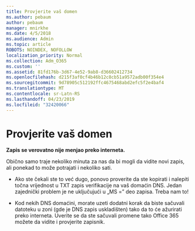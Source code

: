 ```yaml
---
title: Provjerite vaš domen
ms.author: pebaum
author: pebaum
manager: mnirkhe
ms.date: 4/5/2018
ms.audience: Admin
ms.topic: article
ROBOTS: NOINDEX, NOFOLLOW
localization_priority: Normal
ms.collection: Adm_O365
ms.custom: ''
ms.assetid: 81fd176b-3d67-4e52-9ab8-d36602412734
ms.openlocfilehash: d215f3af0cf4b46b12c8cb51a9572adb00f354e4
ms.sourcegitcommit: 9d78905c512192ffc4675468abd2efc5f2e4baf4
ms.translationtype: MT
ms.contentlocale: sr-Latn-RS
ms.lasthandoff: 04/23/2019
ms.locfileid: "32420066"
---
```

# <a name="verify-your-domain"></a>Provjerite vaš domen

 **Zapis se verovatno nije menjao preko interneta.**
  
Obično samo traje nekoliko minuta za nas da bi mogli da vidite novi zapis, ali ponekad to može potrajati i nekoliko sati. 
  
- Ako ste čekali ste to već dugo, ponovo proverite da ste kopirati i nalepiti točna vrijednost u TXT zapis verifikacije na vaš domaćin DNS. Jedan zajednički problem je ne uključujući u „MS =” deo zapisa. Treba nam to!
    
- Kod nekih DNS domaćini, morate uzeti dodatni korak da biste sačuvali datoteku u zoni (gde je DNS zapis uskladišten) tako da to će ažurirati preko interneta. Uverite se da ste sačuvali promene tako Office 365 možete da vidite i provjerite zapisnik.
    

